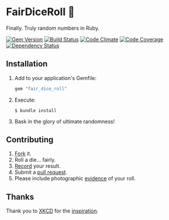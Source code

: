 # FairDiceRoll 🎲

Finally. Truly random numbers in Ruby.

[![Gem Version](https://img.shields.io/gem/v/fair_dice_roll.svg?style=flat)](http://rubygems.org/gems/fair_dice_roll)
[![Build Status](https://img.shields.io/travis/laserlemon/fair_dice_roll/master.svg?style=flat)](https://travis-ci.org/laserlemon/fair_dice_roll)
[![Code Climate](https://img.shields.io/codeclimate/github/laserlemon/fair_dice_roll.svg?style=flat)](https://codeclimate.com/github/laserlemon/fair_dice_roll)
[![Code Coverage](http://img.shields.io/codeclimate/coverage/github/laserlemon/fair_dice_roll.svg?style=flat)](https://codeclimate.com/github/laserlemon/fair_dice_roll)
[![Dependency Status](https://img.shields.io/gemnasium/laserlemon/fair_dice_roll.svg?style=flat)](https://gemnasium.com/laserlemon/fair_dice_roll)

## Installation

1. Add to your application's Gemfile:

   ```ruby
   gem "fair_dice_roll"
   ```

2. Execute:

   ```
   $ bundle install
   ```

3. Bask in the glory of ultimate randomness!

## Contributing

1. [Fork](https://github.com/laserlemon/fair_dice_roll/fork) it.
2. Roll a die… fairly.
3. [Record](https://github.com/laserlemon/fair_dice_roll/blob/-/lib/fair_dice_roll.rb#L4) your result.
4. Submit a [pull request](https://github.com/laserlemon/fair_dice_roll/pulls).
5. Please include photographic [evidence](https://cloud.githubusercontent.com/assets/34264/6920894/4f46d4de-d78f-11e4-8414-6c436864705e.JPG) of your roll.

## Thanks

Thank you to [XKCD](http://xkcd.com) for the [inspiration](http://xkcd.com/221/).
